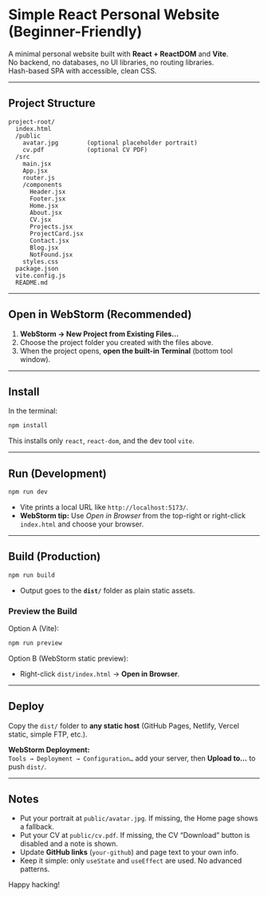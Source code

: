 # Simple React Personal Website (Beginner-Friendly)

A minimal personal website built with **React + ReactDOM** and **Vite**.  
No backend, no databases, no UI libraries, no routing libraries.  
Hash-based SPA with accessible, clean CSS.

---

## Project Structure

```
project-root/
  index.html
  /public
    avatar.jpg        (optional placeholder portrait)
    cv.pdf            (optional CV PDF)
  /src
    main.jsx
    App.jsx
    router.js
    /components
      Header.jsx
      Footer.jsx
      Home.jsx
      About.jsx
      CV.jsx
      Projects.jsx
      ProjectCard.jsx
      Contact.jsx
      Blog.jsx
      NotFound.jsx
    styles.css
  package.json
  vite.config.js
  README.md
```

---

## Open in WebStorm (Recommended)

1. **WebStorm → New Project from Existing Files…**
2. Choose the project folder you created with the files above.
3. When the project opens, **open the built-in Terminal** (bottom tool window).

---

## Install

In the terminal:

```bash
npm install
```

This installs only `react`, `react-dom`, and the dev tool `vite`.

---

## Run (Development)

```bash
npm run dev
```

- Vite prints a local URL like `http://localhost:5173/`.
- **WebStorm tip:** Use *Open in Browser* from the top-right or right-click `index.html` and choose your browser.

---

## Build (Production)

```bash
npm run build
```

- Output goes to the **`dist/`** folder as plain static assets.

### Preview the Build

Option A (Vite):
```bash
npm run preview
```

Option B (WebStorm static preview):
- Right-click `dist/index.html` → **Open in Browser**.

---

## Deploy

Copy the `dist/` folder to **any static host** (GitHub Pages, Netlify, Vercel static, simple FTP, etc.).

**WebStorm Deployment:**  
`Tools → Deployment → Configuration…` add your server, then **Upload to…** to push `dist/`.

---

## Notes

- Put your portrait at `public/avatar.jpg`. If missing, the Home page shows a fallback.
- Put your CV at `public/cv.pdf`. If missing, the CV “Download” button is disabled and a note is shown.
- Update **GitHub links** (`your-github`) and page text to your own info.
- Keep it simple: only `useState` and `useEffect` are used. No advanced patterns.

Happy hacking!
